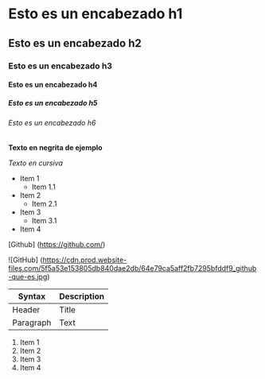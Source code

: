 # Esto es un encabezado h1
## Esto es un encabezado h2
### Esto es un encabezado h3
#### Esto es un encabezado h4
##### Esto es un encabezado h5
###### Esto es un encabezado h6

**Texto en negrita de ejemplo**

*Texto en cursiva*

* Item 1
    * Item 1.1 
* Item 2
    * Item 2.1 
* Item 3
    * Item 3.1 
* Item 4


[Github] (https://github.com/)

![GitHub] (https://cdn.prod.website-files.com/5f5a53e153805db840dae2db/64e79ca5aff2fb7295bfddf9_github-que-es.jpg)

| Syntax | Description |
| ----------- | ----------- |
| Header | Title |
| Paragraph | Text |

  1. Item 1
  3. Item 2
  4. Item 3
  5. Item 4
